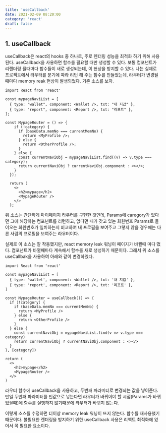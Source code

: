 ```yaml
---
title: 'useCallback'
date: 2021-02-09 08:20:00
category: 'react'
draft: false
---
```


## 1. useCallback

useCallback은 react의 hooks 중 하나로, 주로 렌더링 성능을 최적화 하기 위해 사용된다.
useCallback을 사용하면 함수를 필요할 때만 생성할 수 있다. 보통 컴포넌트가 리렌더링 될때마다 함수들이 새로 생성되는데, 이 현상을 방지할 수 있다.
나는 실제로 프로젝트에서 라우터를 분기에 따라 리턴 해 주는 함수를 만들었는데, 라우터가 변경될때마다 memory reak 현상이 발생되었다.
기존 소스를 보자.

```js{3}
import React from 'react'

const mypageNaviList = [
  { type: "wallet", component: <Wallet />, txt: "내 지갑" },
  { type: "report", component: <Report />, txt: "리포트" },
];

const MypageRouter = () => {
    if (!category) {
      if (baseData.memNo === currentMemNo) {
        return <MyProfile />;
      } else {
        return <OtherProfile />;
      }
    } else {
      const currentNaviObj = mypageNaviList.find((v) => v.type === category);
      return currentNaviObj ? currentNaviObj.component : <></>;
    }
  });

  return (
    <>
      <h2>mypage</h2>
      <MypageRouter />
    </>
  );
```

위 소스는 간단하게 마이페이지 라우터를 구현한 것인데, Params에 caregory가 있다면 그에 해당하는 컴포넌트를 리턴하고, 없다면 내가 갖고 있는 회원번호 Params로 들어오는 회원번호가 일치하는지 비교하여 내 프로필을 보여주고 그렇지 않을 경우에는 다른 사람의 프로필을 보여주는 라우터이다.

실제로 이 소스는 잘 작동했지만, react memory leak 워닝이 페이지가 바뀔때 마다 떴다. 컴포넌트가 바뀔때마다 계속해서 함수를 새로 생성하기 때문이다. 그래서 위 소스를 useCallbak을 사용하여 아래와 같이 변경하였다.

```js{3}
import React from 'react'

const mypageNaviList = [
  { type: 'wallet', component: <Wallet />, txt: '내 지갑' },
  { type: 'report', component: <Report />, txt: '리포트' },
]

const MypageRouter = useCallback(() => {
  if (!category) {
    if (baseData.memNo === currentMemNo) {
      return <MyProfile />
    } else {
      return <OtherProfile />
    }
  } else {
    const currentNaviObj = mypageNaviList.find(v => v.type === category)
    return currentNaviObj ? currentNaviObj.component : <></>
  }
}, [category])

return (
  <>
    <h2>mypage</h2>
    <MypageRouter />
  </>
)
```

라우터 함수에 useCallback을 사용하고, 두번째 파라미터로 변경되는 값을 넣어준다. 만일 두번째 파라미터를 빈값으로 넣는다면 라우터가 바뀌어야 할 시점(Params가 바뀌었을때)에 함수를 실행하지 않기때문에 라우터가 바뀌지 않는다.

이렇게 소스를 수정하면 더이상 memory leak 워닝이 뜨지 않는다. 함수를 재사용했기때문이다. 불필요한 렌더링을 방지하기 위한 useCallback 사용은 리액트 최적화에 있어서 꼭 필요한 요소이다.
